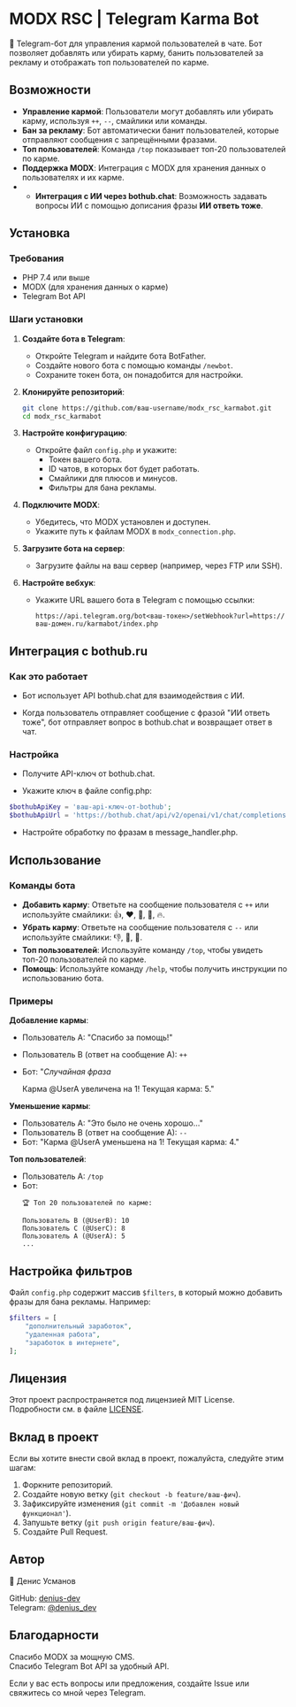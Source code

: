 # MODX RSC | Telegram Karma Bot
🤖 Telegram-бот для управления кармой пользователей в чате. Бот позволяет добавлять или убирать карму, банить пользователей за рекламу и отображать топ пользователей по карме.

## Возможности
- **Управление кармой**: Пользователи могут добавлять или убирать карму, используя `++`, `--`, смайлики или команды.
- **Бан за рекламу**: Бот автоматически банит пользователей, которые отправляют сообщения с запрещёнными фразами.
- **Топ пользователей**: Команда `/top` показывает топ-20 пользователей по карме.
- **Поддержка MODX**: Интеграция с MODX для хранения данных о пользователях и их карме.
- - **Интеграция с ИИ через bothub.chat**: Возможность задавать вопросы ИИ с помощью дописания фразы **ИИ ответь тоже**.

## Установка

### Требования
- PHP 7.4 или выше
- MODX (для хранения данных о карме)
- Telegram Bot API

### Шаги установки
1. **Создайте бота в Telegram**:
   - Откройте Telegram и найдите бота BotFather.
   - Создайте нового бота с помощью команды `/newbot`.
   - Сохраните токен бота, он понадобится для настройки.

2. **Клонируйте репозиторий**:
   ```bash
   git clone https://github.com/ваш-username/modx_rsc_karmabot.git
   cd modx_rsc_karmabot
   ```

3. **Настройте конфигурацию**:
   - Откройте файл `config.php` и укажите:
     - Токен вашего бота.
     - ID чатов, в которых бот будет работать.
     - Смайлики для плюсов и минусов.
     - Фильтры для бана рекламы.

4. **Подключите MODX**:
   - Убедитесь, что MODX установлен и доступен.
   - Укажите путь к файлам MODX в `modx_connection.php`.

5. **Загрузите бота на сервер**:
   - Загрузите файлы на ваш сервер (например, через FTP или SSH).

6. **Настройте вебхук**:
   - Укажите URL вашего бота в Telegram с помощью ссылки:
     ```
     https://api.telegram.org/bot<ваш-токен>/setWebhook?url=https://ваш-домен.ru/karmabot/index.php
     ```

## Интеграция с bothub.ru
### Как это работает
   - Бот использует API bothub.chat для взаимодействия с ИИ.

   - Когда пользователь отправляет сообщение с фразой "ИИ ответь тоже", бот отправляет вопрос в bothub.chat и возвращает ответ в чат.

### Настройка
   - Получите API-ключ от bothub.chat.

   - Укажите ключ в файле config.php:

```php
$bothubApiKey = 'ваш-api-ключ-от-bothub';
$bothubApiUrl = 'https://bothub.chat/api/v2/openai/v1/chat/completions'; // URL API bothub.chat
```
   - Настройте обработку по фразам в message_handler.php.


## Использование

### Команды бота
- **Добавить карму**: Ответьте на сообщение пользователя с `++` или используйте смайлики: 👍, ❤️, 🤝, 🙌, 🔥.
- **Убрать карму**: Ответьте на сообщение пользователя с `--` или используйте смайлики: 👎, 🖕, 💩.
- **Топ пользователей**: Используйте команду `/top`, чтобы увидеть топ-20 пользователей по карме.
- **Помощь**: Используйте команду `/help`, чтобы получить инструкции по использованию бота.

### Примеры
**Добавление кармы**:
- Пользователь A: "Спасибо за помощь!"
- Пользователь B (ответ на сообщение A): `++`
- Бот: "*Случайная фраза*
  
  Карма @UserA увеличена на 1! Текущая карма: 5."

**Уменьшение кармы**:
- Пользователь A: "Это было не очень хорошо..."
- Пользователь B (ответ на сообщение A): `--`
- Бот: "Карма @UserA уменьшена на 1! Текущая карма: 4."

**Топ пользователей**:
- Пользователь A: `/top`
- Бот:
  ```
  🏆 Топ 20 пользователей по карме:
  
  Пользователь B (@UserB): 10
  Пользователь C (@UserC): 8
  Пользователь A (@UserA): 5
  ...
  ```

## Настройка фильтров
Файл `config.php` содержит массив `$filters`, в который можно добавить фразы для бана рекламы. Например:
```php
$filters = [
    "дополнительный заработок",
    "удаленная работа",
    "заработок в интернете",
];
```

## Лицензия
Этот проект распространяется под лицензией MIT License. Подробности см. в файле [LICENSE](LICENSE).

## Вклад в проект
Если вы хотите внести свой вклад в проект, пожалуйста, следуйте этим шагам:
1. Форкните репозиторий.
2. Создайте новую ветку (`git checkout -b feature/ваш-фич`).
3. Зафиксируйте изменения (`git commit -m 'Добавлен новый функционал'`).
4. Запушьте ветку (`git push origin feature/ваш-фич`).
5. Создайте Pull Request.

## Автор
👤 Денис Усманов

GitHub: [denius-dev](https://github.com/denius-dev)  
Telegram: [@denius_dev](https://t.me/denius_dev)

## Благодарности
Спасибо MODX за мощную CMS.  
Спасибо Telegram Bot API за удобный API.

Если у вас есть вопросы или предложения, создайте Issue или свяжитесь со мной через Telegram.
